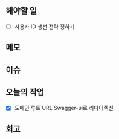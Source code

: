 ## 해야할 일

- [ ] 사용자 ID 생선 전략 정하기

## 메모

## 이슈

## 오늘의 작업

- [x] 도메인 루트 URL Swagger-ui로 리다이렉션

## 회고

